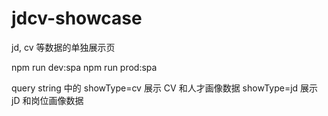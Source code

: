 # jdcv-showcase

jd, cv 等数据的单独展示页

npm run dev:spa
npm run prod:spa

query string 中的 showType=cv 展示 CV 和人才画像数据
 showType=jd 展示 jD 和岗位画像数据